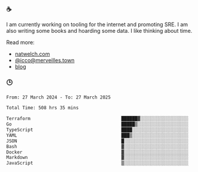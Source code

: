 ### ☕

I am currently working on tooling for the internet and promoting SRE. I am also writing some books and hoarding some data. I like thinking about time. 

Read more:

 - [natwelch.com](https://natwelch.com)
 - [@icco@merveilles.town](https://merveilles.town/@icco)
 - [blog](https://writing.natwelch.com)

### 🕒

<!--START_SECTION:waka-->

```txt
From: 27 March 2024 - To: 27 March 2025

Total Time: 508 hrs 35 mins

Terraform                                  ██████▓░░░░░░░░░░░░░░░░░░   26.43 %
Go                                         █████▒░░░░░░░░░░░░░░░░░░░   21.01 %
TypeScript                                 ████░░░░░░░░░░░░░░░░░░░░░   15.40 %
YAML                                       ███▒░░░░░░░░░░░░░░░░░░░░░   12.68 %
JSON                                       █░░░░░░░░░░░░░░░░░░░░░░░░   04.47 %
Bash                                       ▓░░░░░░░░░░░░░░░░░░░░░░░░   03.26 %
Docker                                     ▓░░░░░░░░░░░░░░░░░░░░░░░░   02.91 %
Markdown                                   ▓░░░░░░░░░░░░░░░░░░░░░░░░   02.18 %
JavaScript                                 ▒░░░░░░░░░░░░░░░░░░░░░░░░   01.85 %
```

<!--END_SECTION:waka-->
